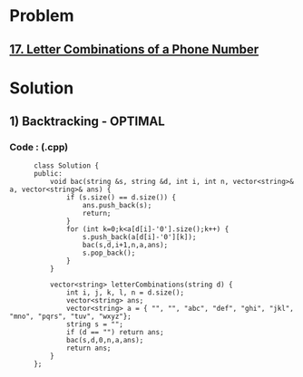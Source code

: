 # Problem

## [17. Letter Combinations of a Phone Number](https://leetcode.com/problems/letter-combinations-of-a-phone-number/)


# Solution 

## 1) Backtracking - OPTIMAL
 
      
      
      
   ### Code : (.cpp)
    
          class Solution {
          public:
              void bac(string &s, string &d, int i, int n, vector<string>& a, vector<string>& ans) {
                  if (s.size() == d.size()) {
                      ans.push_back(s);
                      return;
                  }
                  for (int k=0;k<a[d[i]-'0'].size();k++) {
                      s.push_back(a[d[i]-'0'][k]);
                      bac(s,d,i+1,n,a,ans);
                      s.pop_back();
                  }
              }

              vector<string> letterCombinations(string d) {
                  int i, j, k, l, n = d.size();
                  vector<string> ans;
                  vector<string> a = { "", "", "abc", "def", "ghi", "jkl", "mno", "pqrs", "tuv", "wxyz"};
                  string s = "";
                  if (d == "") return ans;
                  bac(s,d,0,n,a,ans);
                  return ans;
              }
          };
            
   
